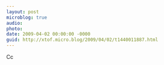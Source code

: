 ```yaml
---
layout: post
microblog: true
audio: 
photo: 
date: 2009-04-02 00:00:00 -0000
guid: http://xtof.micro.blog/2009/04/02/t1440011887.html
---
```

Cc
